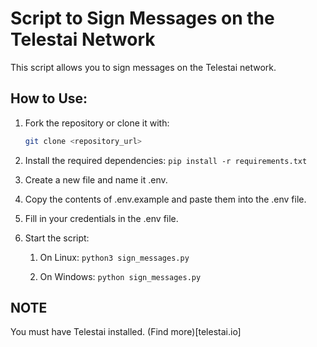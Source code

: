 # Script to Sign Messages on the Telestai Network

This script allows you to sign messages on the Telestai network.

## How to Use:

1. Fork the repository or clone it with:
   ```bash
   git clone <repository_url>

2. Install the required dependencies:
   ```pip install -r requirements.txt```

3. Create a new file and name it .env.
4. Copy the contents of .env.example and paste them into the .env file.
5. Fill in your credentials in the .env file.
6. Start the script:
   1. On Linux:
    ```python3 sign_messages.py```

    2. On Windows:
   ```python sign_messages.py```


## NOTE
You must have Telestai installed. (Find more)[telestai.io]

